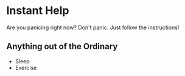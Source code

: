 # Instant Help
Are you panicing right now? Don't panic. Just follow the instructions!
## Anything out of the Ordinary
- Sleep
- Exercise
